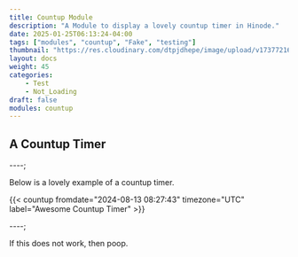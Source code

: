 ```yaml
---
title: Countup Module
description: "A Module to display a lovely countup timer in Hinode."
date: 2025-01-25T06:13:24-04:00
tags: ["modules", "countup", "Fake", "testing"]
thumbnail: "https://res.cloudinary.com/dtpjdhepe/image/upload/v1737721657/photo-1577936344574-09f7823a8bb9_a9qtrw.jpg"
layout: docs
weight: 45
categories:
    - Test
    - Not_Loading
draft: false
modules: countup
---
```


## A Countup Timer

----;

Below is a lovely example of a countup timer.

{{< countup fromdate="2024-08-13 08:27:43" timezone="UTC" label="Awesome Countup Timer" >}}

----;

If this does not work, then poop.
